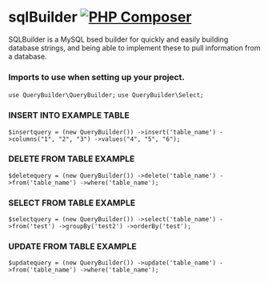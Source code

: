 # sqlBuilder [![PHP Composer](https://github.com/vertanzil/QueryBuilder/actions/workflows/php.yml/badge.svg)](https://github.com/vertanzil/SQLBuilder/actions/workflows/php.yml)
SQLBuilder is a MySQL bsed builder for quickly and easily building database strings,
and being able to implement these to pull information from a database.

### Imports to use when setting up your project.

`use QueryBuilder\QueryBuilder;`
`use QueryBuilder\Select;`


### INSERT INTO EXAMPLE TABLE
`$insertquery = (new QueryBuilder())
    ->insert('table_name')
    ->columns("1", "2", "3")
    ->values("4", "5", "6");`

### DELETE FROM TABLE EXAMPLE
`$deletequery = (new QueryBuilder())
->delete('table_name')
->from('table_name')
->where('table_name');`

### SELECT FROM TABLE EXAMPLE
`$selectquery = (new QueryBuilder())
    ->select('table_name')
    ->from('test')
    ->groupBy('test2')
    ->orderBy('test');`

### UPDATE FROM TABLE EXAMPLE
`$updatequery = (new QueryBuilder())
->update('table_name')
->from('table_name')
->where('table_name');`
